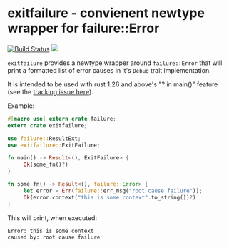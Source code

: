 # exitfailure - convienent newtype wrapper for failure::Error

[![Build Status](https://travis-ci.org/tismith/exitfailure.svg?branch=master)](https://travis-ci.org/tismith/exitfailure)
[![](http://meritbadge.herokuapp.com/exitfailure)](https://crates.io/crates/exitfailure)

`exitfailure` provides a newtype wrapper around `failure::Error` that will print a formatted list of error causes in it's `Debug` trait implementation.

It is intended to be used with rust 1.26 and above's "? in main()" feature (see the [tracking issue here](https://github.com/rust-lang/rust/issues/43301)).

Example:
```rust
#[macro use] extern crate failure;
extern crate exitfailure;

use failure::ResultExt;
use exitfailure::ExitFailure;

fn main() -> Result<(), ExitFailure> {
     Ok(some_fn()?)
}

fn some_fn() -> Result<(), failure::Error> {
     let error = Err(failure::err_msg("root cause failure"));
     Ok(error.context("this is some context".to_string())?)
}
```

This will print, when executed:
```ignore
Error: this is some context
caused by: root cause failure
```
